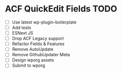ACF QuickEdit Fields TODO
=========================

 - [ ] Use latest wp-plugin-boilerplate
 - [ ] Add tests
 - [ ] ESNext JS
 - [ ] Drop ACF Legacy support
 - [ ] Refactor Fields & Features
 - [ ] Remove AutoUpdate
 - [ ] Remove GithubUpdater Meta
 - [ ] Design wporg assets
 - [ ] Submit to wporg
